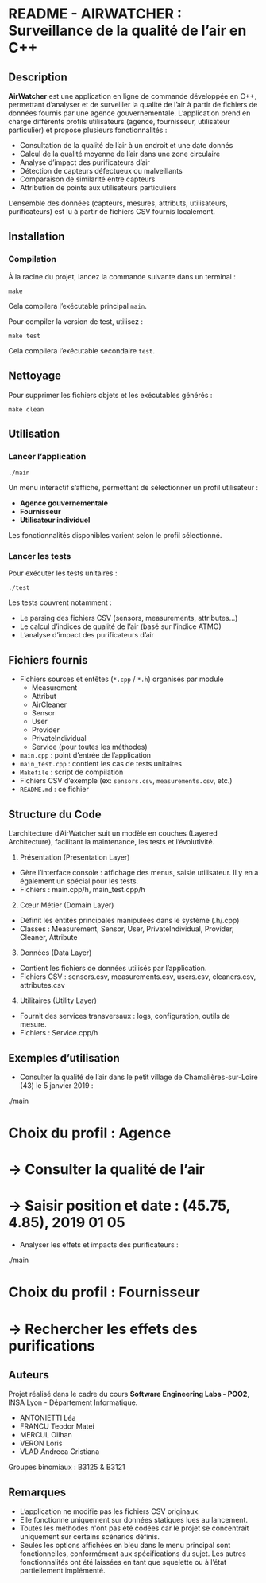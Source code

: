 # README - AIRWATCHER : Surveillance de la qualité de l’air en C++

## Description

**AirWatcher** est une application en ligne de commande développée en C++, permettant d’analyser et de surveiller la qualité de l’air à partir de fichiers de données fournis par une agence gouvernementale. L’application prend en charge différents profils utilisateurs (agence, fournisseur, utilisateur particulier) et propose plusieurs fonctionnalités :

- Consultation de la qualité de l’air à un endroit et une date donnés
- Calcul de la qualité moyenne de l’air dans une zone circulaire
- Analyse d’impact des purificateurs d’air
- Détection de capteurs défectueux ou malveillants
- Comparaison de similarité entre capteurs
- Attribution de points aux utilisateurs particuliers

L’ensemble des données (capteurs, mesures, attributs, utilisateurs, purificateurs) est lu à partir de fichiers CSV fournis localement.

## Installation

### Compilation

À la racine du projet, lancez la commande suivante dans un terminal :

``make``

Cela compilera l’exécutable principal `main`.

Pour compiler la version de test, utilisez :

``make test``

Cela compilera l’exécutable secondaire  `test`.

## Nettoyage

Pour supprimer les fichiers objets et les exécutables générés :

``make clean``

## Utilisation

### Lancer l’application

`./main`

Un menu interactif s’affiche, permettant de sélectionner un profil utilisateur :

- **Agence gouvernementale**
- **Fournisseur**
- **Utilisateur individuel**

Les fonctionnalités disponibles varient selon le profil sélectionné.

### Lancer les tests

Pour exécuter les tests unitaires :

`./test`

Les tests couvrent notamment :

- Le parsing des fichiers CSV (sensors, measurements, attributes…)
- Le calcul d’indices de qualité de l’air (basé sur l’indice ATMO)
- L’analyse d’impact des purificateurs d’air

## Fichiers fournis

- Fichiers sources et entêtes (`*.cpp` / `*.h`) organisés par module
   - Measurement
   - Attribut
   - AirCleaner
   - Sensor
   - User
   - Provider
   - PrivateIndividual
   - Service (pour toutes les méthodes)
- `main.cpp` : point d’entrée de l’application
- `main_test.cpp` : contient les cas de tests unitaires
- `Makefile` : script de compilation
- Fichiers CSV d’exemple (ex: `sensors.csv`, `measurements.csv`, etc.)
- `README.md` : ce fichier

## Structure du Code

L’architecture d’AirWatcher suit un modèle en couches (Layered Architecture), facilitant la maintenance, les tests et l’évolutivité.

1. Présentation (Presentation Layer)
- Gère l’interface console : affichage des menus, saisie utilisateur. Il y en a également un spécial pour les tests.
- Fichiers : main.cpp/h, main_test.cpp/h

2. Cœur Métier (Domain Layer)
- Définit les entités principales manipulées dans le système (.h/.cpp)
- Classes : Measurement, Sensor, User, PrivateIndividual, Provider, Cleaner, Attribute

3. Données (Data Layer)
- Contient les fichiers de données utilisés par l’application.
- Fichiers CSV : sensors.csv, measurements.csv, users.csv, cleaners.csv, attributes.csv

4. Utilitaires (Utility Layer)
- Fournit des services transversaux : logs, configuration, outils de mesure.
- Fichiers : Service.cpp/h

## Exemples d’utilisation

- Consulter la qualité de l’air dans le petit village de Chamalières-sur-Loire (43) le 5 janvier 2019 : 

./main  
# Choix du profil : Agence  
# → Consulter la qualité de l’air  
# → Saisir position et date : (45.75, 4.85), 2019 01 05


- Analyser les effets et impacts des purificateurs :

./main  
# Choix du profil : Fournisseur  
# → Rechercher les effets des purifications


## Auteurs

Projet réalisé dans le cadre du cours **Software Engineering Labs - POO2**, INSA Lyon - Département Informatique.

- ANTONIETTI Léa
- FRANCU Teodor Matei
- MERCUL Oilhan
- VERON Loris
- VLAD Andreea Cristiana

Groupes binomiaux : B3125 & B3121

## Remarques

- L’application ne modifie pas les fichiers CSV originaux.
- Elle fonctionne uniquement sur données statiques lues au lancement.
- Toutes les méthodes n'ont pas été codées car le projet se concentrait uniquement sur certains scénarios définis.
- Seules les options affichées en bleu dans le menu principal sont fonctionnelles, conformément aux spécifications du sujet. Les autres fonctionnalités ont été laissées en tant que squelette ou à l’état partiellement implémenté.
